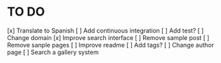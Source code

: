 # TO DO

[x] Translate to Spanish
[ ] Add continuous integration
[ ] Add test?
[ ] Change domain
[x] Improve search interface
[ ] Remove sample post
[ ] Remove sanple pages
[ ] Improve readme
[ ] Add tags?
[ ] Change author page
[ ] Search a gallery system
